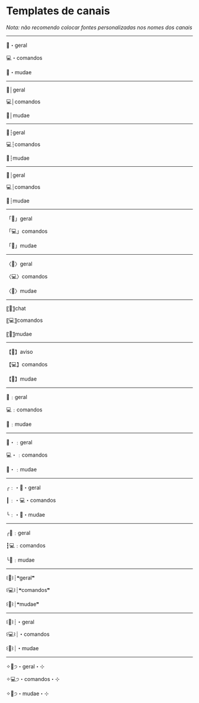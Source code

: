 # Templates de canais
*Nota: não recomendo colocar fontes personalizadas nos nomes dos canais*

---

💬・geral

💻・comandos

💌・mudae

---

💬│geral

💻│comandos

💌│mudae

---

💬┆geral

💻┆comandos

💌┆mudae

---

💬┊geral

💻┊comandos

💌┊mudae

---

「💬」geral

「💻」comandos

「💌」mudae

---

〈💬〉geral

〈💻〉comandos

〈💌〉mudae

---

〖💬〗chat

〖💻〗comandos

〖💌〗mudae

---

【💬】aviso

【💻】comandos

【💌】mudae

---

💬﹕geral

💻﹕comandos

💌﹕mudae

---

💬・﹕geral

💻・﹕comandos

💌・﹕mudae

---

╭﹕・💬・geral

┃﹕・💻・comandos

╰﹕・💌・mudae

---

╭💬﹕geral

┇💻﹕comandos

╰💌﹕mudae

---

꒰💬꒱┊❝geral❞

꒰💻꒱┊❝comandos❞

꒰💌꒱┊❝mudae❞

---

꒰💬꒱┊・geral

꒰💻꒱┊・comandos

꒰💌꒱┊・mudae

---

✧💬੭・geral・⊹

✧💻੭・comandos・⊹

✧💌੭・mudae・⊹
